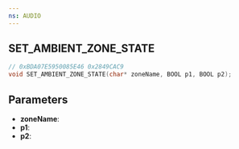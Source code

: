 ```yaml
---
ns: AUDIO
---
```

## SET_AMBIENT_ZONE_STATE

```c
// 0xBDA07E5950085E46 0x2849CAC9
void SET_AMBIENT_ZONE_STATE(char* zoneName, BOOL p1, BOOL p2);
```

## Parameters
* **zoneName**:
* **p1**:
* **p2**:
